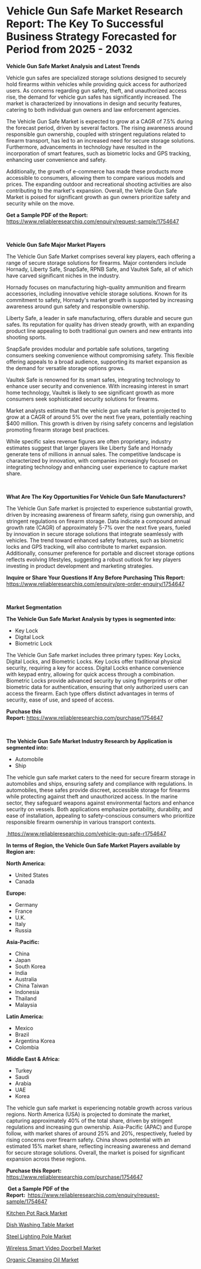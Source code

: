 <p><h1>Vehicle Gun Safe Market Research Report: The Key To Successful Business Strategy Forecasted for Period from 2025 - 2032</h1></p><p><strong>Vehicle Gun Safe Market Analysis and Latest Trends</strong></p>
<p><p>Vehicle gun safes are specialized storage solutions designed to securely hold firearms within vehicles while providing quick access for authorized users. As concerns regarding gun safety, theft, and unauthorized access rise, the demand for vehicle gun safes has significantly increased. The market is characterized by innovations in design and security features, catering to both individual gun owners and law enforcement agencies.</p><p>The Vehicle Gun Safe Market is expected to grow at a CAGR of 7.5% during the forecast period, driven by several factors. The rising awareness around responsible gun ownership, coupled with stringent regulations related to firearm transport, has led to an increased need for secure storage solutions. Furthermore, advancements in technology have resulted in the incorporation of smart features, such as biometric locks and GPS tracking, enhancing user convenience and safety.</p><p>Additionally, the growth of e-commerce has made these products more accessible to consumers, allowing them to compare various models and prices. The expanding outdoor and recreational shooting activities are also contributing to the market's expansion. Overall, the Vehicle Gun Safe Market is poised for significant growth as gun owners prioritize safety and security while on the move.</p></p>
<p><strong>Get a Sample PDF of the Report:&nbsp;</strong> <a href="https://www.reliableresearchiq.com/enquiry/request-sample/1754647?utm_campaign=1876&utm_medium=2&utm_source=Github&utm_content=ia&utm_term=04042025&utm_id=vehicle-gun-safe">https://www.reliableresearchiq.com/enquiry/request-sample/1754647</a></p>
<p>&nbsp;</p>
<p><strong>Vehicle Gun Safe Major Market Players</strong></p>
<p><p>The Vehicle Gun Safe Market comprises several key players, each offering a range of secure storage solutions for firearms. Major contenders include Hornady, Liberty Safe, SnapSafe, RPNB Safe, and Vaultek Safe, all of which have carved significant niches in the industry.</p><p>Hornady focuses on manufacturing high-quality ammunition and firearm accessories, including innovative vehicle storage solutions. Known for its commitment to safety, Hornady's market growth is supported by increasing awareness around gun safety and responsible ownership.</p><p>Liberty Safe, a leader in safe manufacturing, offers durable and secure gun safes. Its reputation for quality has driven steady growth, with an expanding product line appealing to both traditional gun owners and new entrants into shooting sports.</p><p>SnapSafe provides modular and portable safe solutions, targeting consumers seeking convenience without compromising safety. This flexible offering appeals to a broad audience, supporting its market expansion as the demand for versatile storage options grows.</p><p>Vaultek Safe is renowned for its smart safes, integrating technology to enhance user security and convenience. With increasing interest in smart home technology, Vaultek is likely to see significant growth as more consumers seek sophisticated security solutions for firearms.</p><p>Market analysts estimate that the vehicle gun safe market is projected to grow at a CAGR of around 5% over the next five years, potentially reaching $400 million. This growth is driven by rising safety concerns and legislation promoting firearm storage best practices.</p><p>While specific sales revenue figures are often proprietary, industry estimates suggest that larger players like Liberty Safe and Hornady generate tens of millions in annual sales. The competitive landscape is characterized by innovation, with companies increasingly focused on integrating technology and enhancing user experience to capture market share.</p></p>
<p>&nbsp;</p>
<p><strong>What Are The Key Opportunities For Vehicle Gun Safe Manufacturers?</strong></p>
<p><p>The Vehicle Gun Safe market is projected to experience substantial growth, driven by increasing awareness of firearm safety, rising gun ownership, and stringent regulations on firearm storage. Data indicate a compound annual growth rate (CAGR) of approximately 5-7% over the next five years, fueled by innovation in secure storage solutions that integrate seamlessly with vehicles. The trend toward enhanced safety features, such as biometric locks and GPS tracking, will also contribute to market expansion. Additionally, consumer preference for portable and discreet storage options reflects evolving lifestyles, suggesting a robust outlook for key players investing in product development and marketing strategies.</p></p>
<p><strong>Inquire or Share Your Questions If Any Before Purchasing This Report:</strong> <a href="https://www.reliableresearchiq.com/enquiry/pre-order-enquiry/1754647?utm_campaign=1876&utm_medium=2&utm_source=Github&utm_content=ia&utm_term=04042025&utm_id=vehicle-gun-safe">https://www.reliableresearchiq.com/enquiry/pre-order-enquiry/1754647</a></p>
<p>&nbsp;</p>
<p><strong>Market Segmentation</strong></p>
<p><strong>The Vehicle Gun Safe Market Analysis by types is segmented into:</strong></p>
<p><ul><li>Key Lock</li><li>Digital Lock</li><li>Biometric Lock</li></ul></p>
<p><p>The Vehicle Gun Safe market includes three primary types: Key Locks, Digital Locks, and Biometric Locks. Key Locks offer traditional physical security, requiring a key for access. Digital Locks enhance convenience with keypad entry, allowing for quick access through a combination. Biometric Locks provide advanced security by using fingerprints or other biometric data for authentication, ensuring that only authorized users can access the firearm. Each type offers distinct advantages in terms of security, ease of use, and speed of access.</p></p>
<p><strong>Purchase this Report:&nbsp;</strong><a href="https://www.reliableresearchiq.com/purchase/1754647?utm_campaign=1876&utm_medium=2&utm_source=Github&utm_content=ia&utm_term=04042025&utm_id=vehicle-gun-safe">https://www.reliableresearchiq.com/purchase/1754647</a></p>
<p>&nbsp;</p>
<p><strong>The Vehicle Gun Safe Market Industry Research by Application is segmented into:</strong></p>
<p><ul><li>Automobile</li><li>Ship</li></ul></p>
<p><p>The vehicle gun safe market caters to the need for secure firearm storage in automobiles and ships, ensuring safety and compliance with regulations. In automobiles, these safes provide discreet, accessible storage for firearms while protecting against theft and unauthorized access. In the marine sector, they safeguard weapons against environmental factors and enhance security on vessels. Both applications emphasize portability, durability, and ease of installation, appealing to safety-conscious consumers who prioritize responsible firearm ownership in various transport contexts.</p></p>
<p><a href="https://www.reliableresearchiq.com/vehicle-gun-safe-r1754647?utm_campaign=1876&utm_medium=2&utm_source=Github&utm_content=ia&utm_term=04042025&utm_id=vehicle-gun-safe">&nbsp;https://www.reliableresearchiq.com/vehicle-gun-safe-r1754647</a></p>
<p><strong>In terms of Region, the Vehicle Gun Safe Market Players available by Region are:</strong></p>
<p>
    <p> <strong> North America: </strong>
        <ul>
            <li>United States</li>
            <li>Canada</li>
        </ul>
        </p> 
    <p> <strong> Europe: </strong>
        <ul>
            <li>Germany</li>
            <li>France</li>
            <li>U.K.</li>
            <li>Italy</li>
            <li>Russia</li>
        </ul>
        </p> 
    <p> <strong> Asia-Pacific: </strong>
        <ul>
            <li>China</li>
            <li>Japan</li>
            <li>South Korea</li>
            <li>India</li>
            <li>Australia</li>
            <li>China Taiwan</li>
            <li>Indonesia</li>
            <li>Thailand</li>
            <li>Malaysia</li>
        </ul>
        </p> 
    <p> <strong> Latin America: </strong>
        <ul>
            <li>Mexico</li>
            <li>Brazil</li>
            <li>Argentina Korea</li>
            <li>Colombia</li>
        </ul>
        </p> 
    <p> <strong> Middle East & Africa: </strong>
        <ul>
            <li>Turkey</li>
            <li>Saudi</li>
            <li>Arabia</li>
            <li>UAE</li>
            <li>Korea</li>
        </ul>
    </p>
    </p>
<p><p>The vehicle gun safe market is experiencing notable growth across various regions. North America (USA) is projected to dominate the market, capturing approximately 40% of the total share, driven by stringent regulations and increasing gun ownership. Asia-Pacific (APAC) and Europe follow, with market shares of around 25% and 20%, respectively, fueled by rising concerns over firearm safety. China shows potential with an estimated 15% market share, reflecting increasing awareness and demand for secure storage solutions. Overall, the market is poised for significant expansion across these regions.</p></p>
<p><strong>Purchase this Report: </strong><a href="https://www.reliableresearchiq.com/purchase/1754647?utm_campaign=1876&utm_medium=2&utm_source=Github&utm_content=ia&utm_term=04042025&utm_id=vehicle-gun-safe">https://www.reliableresearchiq.com/purchase/1754647</a></p>
<p>&nbsp;<strong>Get a Sample PDF of the Report:&nbsp;&nbsp;</strong><a href="https://www.reliableresearchiq.com/enquiry/request-sample/1754647?utm_campaign=1876&utm_medium=2&utm_source=Github&utm_content=ia&utm_term=04042025&utm_id=vehicle-gun-safe">https://www.reliableresearchiq.com/enquiry/request-sample/1754647</a></p>
<p><strong></strong></p>
<p><p><a href="https://github.com/haklagjbj/Market-Research-Report-List-1/blob/main/kitchen-pot-rack-market.md?utm_campaign=1876&utm_medium=2&utm_source=Github&utm_content=ia&utm_term=04042025&utm_id=vehicle-gun-safe">Kitchen Pot Rack Market</a></p><p><a href="https://github.com/latilsmickl8/Market-Research-Report-List-1/blob/main/dish-washing-table-market.md?utm_campaign=1876&utm_medium=2&utm_source=Github&utm_content=ia&utm_term=04042025&utm_id=vehicle-gun-safe">Dish Washing Table Market</a></p><p><a href="https://github.com/drissahrouk/Market-Research-Report-List-1/blob/main/steel-lighting-pole-market.md?utm_campaign=1876&utm_medium=2&utm_source=Github&utm_content=ia&utm_term=04042025&utm_id=vehicle-gun-safe">Steel Lighting Pole Market</a></p><p><a href="https://github.com/kemauteve/Market-Research-Report-List-1/blob/main/wireless-smart-video-doorbell-market.md?utm_campaign=1876&utm_medium=2&utm_source=Github&utm_content=ia&utm_term=04042025&utm_id=vehicle-gun-safe">Wireless Smart Video Doorbell Market</a></p><p><a href="https://github.com/habyoneub/Market-Research-Report-List-1/blob/main/organic-cleansing-oil-market.md?utm_campaign=1876&utm_medium=2&utm_source=Github&utm_content=ia&utm_term=04042025&utm_id=vehicle-gun-safe">Organic Cleansing Oil Market</a></p></p>